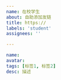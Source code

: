 ```yaml
---
name: 在校学生
about: 自助添加友链
title: https://
labels: 'student'
assignees: ''

---
```

<!-- 在校学生 -->
```yaml
name:
avatar:
tags: [标签1, 标签2]
desc: 描述
```
